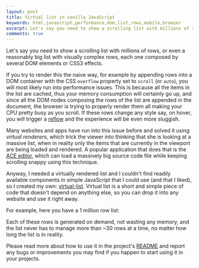 ```yaml
---
layout: post
title: Virtual list in vanilla JavaScript
keywords: html,javascript,performance,dom,list,rows,mobile,browser
excerpt: Let's say you need to show a scrolling list with millions of rows, or even a reasonably big list with visually complex rows, each one composed by several DOM elements or CSS3 effects.  If you try to render this the naive way, for example by appending rows into a DOM container with the CSS overflow property set to scroll (or auto), you will most likely run into performance issues.
comments: true
---
```


Let's say you need to show a scrolling list with millions of rows, or even
a reasonably big list with visually complex rows, each one composed by several
DOM elements or CSS3 effects.

If you try to render this the naive way,
for example by appending rows into a DOM container with the CSS  `overflow` property set
to `scroll` (or `auto`), you will most likely run into performance issues. This is because all the items in the list are cached, thus your memory
consumption will certainly go up, and since all the DOM nodes composing the rows of
the list are appended in the document, the browser is trying to properly render them all making your CPU pretty busy as you scroll. If these rows change any style say, on hover, you will trigger a [reflow](http://www-archive.mozilla.org/newlayout/doc/reflow.html) and the experience will be even more sluggish.

Many websites and apps have run into this issue before and solved it using _virtual renderers_, which trick the viewer into thinking that she is looking at a massive list, when in reality only the items that are currently in the viewport are being loaded and rendered. A popular application that does that is the [ACE editor](http://ace.ajax.org/), which can load a massively big source code file while keeping scrolling snappy using this technique.

Anyway, I needed a virtually rendered list and I couldn't find readily available components in simple JavaScript that I could use (and that I liked), so I created my own: [virtual-list](https://github.com/sergi/virtual-list). Virtual list is a short and simple piece of code that doesn't depend on anything else, so you can drop it into any website and use it right away.

For example, here you have a 1 million row list:

<div id="placeholder" style="text-align: center;"></div>
<script>

function VirtualList(config) {
  var width = (config && config.w + 'px') || '100%';
  var height = this.height = (config && config.h + 'px') || '100%';
  var itemHeight = this.itemHeight = config.itemHeight;

  this.items = config.items;
  this.generatorFn = config.generatorFn;
  console.log(config.totalRows)
  this.totalRows = config.totalRows || (config.items && config.items.length);

  var totalHeight = itemHeight * this.totalRows;
  this.scroller = VirtualList.createScroller(totalHeight);
  this.container = VirtualList.createContainer(width, height);

  var screenItemsLen = Math.ceil(config.h / itemHeight);
  // Cache 4 times the number of items that fit in the container viewport
  var cachedItemsLen = screenItemsLen * 3;
  this._renderChunk(this.container, 0, cachedItemsLen / 2);

  var self = this;
  var lastRepaintY;
  var maxBuffer = screenItemsLen * itemHeight;

  function onScroll(e) {
    var scrollTop = e.target.scrollTop;
    var first = parseInt(scrollTop / itemHeight) - screenItemsLen;
    first = first < 0 ? 0 : first;
    if (!lastRepaintY || Math.abs(scrollTop - lastRepaintY) > maxBuffer) {
      self._renderChunk(self.container, first, cachedItemsLen);
      lastRepaintY = scrollTop;
    }

    e.preventDefault && e.preventDefault();
  }

  this.container.addEventListener('scroll', onScroll);
}

VirtualList.prototype._renderChunk = function(node, fromPos, howMany) {
  var fragment = document.createDocumentFragment();
  fragment.appendChild(this.scroller);

  var finalItem = fromPos + howMany;
  if (finalItem > this.totalRows)
    finalItem = this.totalRows;

  for (var i = fromPos; i < finalItem; i++) {
    var item;
    if (this.generatorFn)
      item = this.generatorFn(i);
    else {
      if (typeof this.items[i] === 'string') {
        var itemText = document.createTextNode(this.items[i]);
        item = document.createElement('div');
        item.style.height = this.height;
        item.appendChild(itemText);
      } else {
        item = this.items[i];
      }
    }

    item.classList.add('vrow');
    item.style.position = 'absolute';
    item.style.top = (i * this.itemHeight) + 'px';
    fragment.appendChild(item);
  }

  node.innerHTML = '';
  node.appendChild(fragment);
};

VirtualList.createContainer = function(w, h) {
  var c = document.createElement('div');
  c.style.width = w;
  c.style.height = h;
  c.style.overflow = 'auto';
  c.style.position = 'relative';
  c.style.padding = 0;
  c.style.border = '1px solid black';
  return c;
};

VirtualList.createScroller = function(h) {
  var scroller = document.createElement('div');
  scroller.style.opacity = 0;
  scroller.style.position = 'absolute';
  scroller.style.top = 0;
  scroller.style.left = 0;
  scroller.style.width = '1px';
  scroller.style.height = h + 'px';
  return scroller;
};

var list = new VirtualList({
w: 300,
h: 300,
itemHeight: 31,
totalRows: 1000000,
generatorFn: function(row) {
  var el = document.createElement("div");
  el.innerHTML = "I am row number " + row;
  el.style.backgroundColor = "red";
  el.style.background = "linear-gradient(to bottom, #fefefd 0%,#dce3c4 42%,#aebf76 100%)";
  el.style.textAlign = "center";
  el.style.width = "300px";
  return el;
}
});

list.container.style.marginLeft = "auto";
list.container.style.marginRight = "auto";
document.getElementById("placeholder")
.appendChild(list.container);
</script>

Each of these rows is generated on demand, not wasting any memory, and the list
never has to manage more than ~30 rows at a time, no matter how long the list
is in reality.

Please read more about how to use it in the project's [README](https://github.com/sergi/virtual-list#virtual-dom-list)
and report any bugs or improvements you may find if you happen to start using it in your projects.
